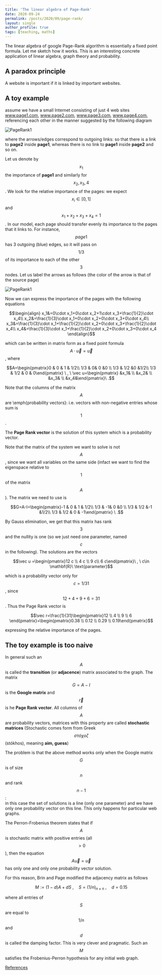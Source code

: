 ```yaml
---
title: 'The linear algebra of Page-Rank'
date: 2020-09-24
permalink: /posts/2020/09/page-rank/
layout: single
author_profile: true
tags: [teaching, maths]
---
```


The linear algebra of google Page-Rank algorithm is essentially a fixed point formula. Let me sketch how it works. This is an interesting concrete application of linear algebra, graph theory and probability.

## A paradox principle

A website is important if it is linked by important websites.

## A toy example

assume we have a small Internet consisting of just 4 web sites www.page1.com, www.page2.com, www.page3.com, www.page4.com, referencing each other in the manner suggested by the following diagram

![PageRank1](https://nimath.github.io/images/page-rank-1.png)

where the arrows/edges correspond to outgoing links: so that there is a link to **page2** inside **page1**, whereas there is no link to **page1** inside **page2** and so on.
	
Let us denote by $$x_1$$ the importance of **page1** and similarly for $$x_2,x_3,4$$. 
We look for the relative importance of the pages: we expect $$x_i\in [0,1]$$ and $$x_1+x_2+x_3+x_4=1$$. In our model, 
each page should transfer evenly its importance to the pages that it links to. For instance,
$$page1$$ has $3$ outgoing (blue) edges, so it will pass on $$1/3$$ of its importance to each of the other $$3$$ nodes.
Let us label the arrows as follows (the color of the arrow is that of the source page)

![PageRank1](https://nimath.github.io/images/page-rank-2.png)

Now we can express the importance of the pages with the following equations

$$\begin{align}
			x_1&=0\cdot x_1+0\cdot x_2+1\cdot x_3+\frac{1}{2}\cdot x_4\\
			x_2&=\frac{1}{3}\cdot x_1+0\cdot x_2+0\cdot x_3+0\cdot x_4\\
      x_3&=\frac{1}{3}\cdot x_1+\frac{1}{2}\cdot x_2+0\cdot x_3+\frac{1}{2}\cdot x_4\\
			x_4&=\frac{1}{3}\cdot x_1+\frac{1}{2}\cdot x_2+0\cdot x_3+0\cdot x_4
		\end{align}$$

which can be written in matrix form as a fixed point formula $$A\cdot \vec u = \vec u$$, where

$$A=\begin{pmatrix}0 & 0 & 1 & 1/2\\
		1/3 & 0& 0 &0 \\
		1/3 & 1/2 &0 &1/2\\
		1/3 & 1/2 & 0 & 0\end{pmatrix} \  , \     \vec u=\begin{pmatrix} &x_1& \\ 
  &x_2& \\ 
  &x_3& \\ 
  &x_4&\end{pmatrix}\ .$$

Note that the columns of the matrix $$A$$ are \emph{probability vectors}: i.e. vectors with non-negative entries whose sum is $$1$$. 
	
The **Page Rank vector** is the solution of this system which is  a probability vector.
	
Note that the matrix of the system we want to solve is not $$A$$, 
since we want all variables on the same side (infact we want to find the eigenspace relative to $$1$$ of the matrix $$A$$).
The matrix we need to use is
	
$$G=A-I=\begin{pmatrix}-1 & 0 & 1 & 1/2\\
				1/3 & -1& 0 &0 \\
				1/3 & 1/2 &-1 &1/2\\
				1/3 & 1/2 & 0 & -1\end{pmatrix} \ .$$
	
By Gauss elimination, we get that this matrix has rank $$3$$ and the nullity is one (so we just need one parameter, 
named $$c$$ in the following). The solutions are the vectors
	
$$\vec u =\begin{pmatrix}12 c \\ 
4 c \\ 
9 c\\ 
6 c\end{pmatrix}\ , \ c\in \mathbf{R}\ \text{parameter}$$
	
which is a probability vector only for $$c=1/31$$, since $$12+4+9+6=31$$. Thus the Page Rank vector is
	
$$\vec r=\frac{1}{31}\begin{pmatrix}12  \\
4  \\
9 \\
6 \end{pmatrix}=\begin{pmatrix}0.38 \\
0.12 \\
0.29 \\
0.19\end{pmatrix}$$
	
expressing the relative importance of the pages.

## The toy example is too naive

In general such an $$A$$ is called the **transition** (or **adjacence**) matrix associated to the graph. 
The matrix $$G=A-I$$ is the **Google matrix** and $$\vec r$$ is he **Page Rank vector**. 
All columns of $$A$$ are probability vectors, matrices with this property are called **stochastic matrices** 
(Stochastic comes form from Greek $$\sigma\tau \acute o\chi o \zeta$$  (stókhos), meaning **aim, guess**)

The problem is that the above method works only when the Google matrix $$G$$ is of size $$n$$ and rank $$n-1$$:  
in this case the set of solutions is a line (only one parameter) and we have only one probability vector on this line. 
This only happens for particular web graphs. 
	
The Perron-Frobenius theorem states that if $$A$$  is  stochastic matrix with positive  entries (all $$>0$$), 
then the equation $$A\vec u = \vec u$$ has only one and only one probability vector solution. 
	
For this reason, Brin and Page modified the adjacency matrix as follows

$$M:=(1-d)A+d S\ , \quad S=(1/n)_{n\times n} \ , \quad d=0.15$$

where all entries of $$S$$ are equal to $$1/n$$ and $$d$$ is called the damping factor. This is very clever and pragmatic. Such an $$M$$
satisfies the Frobenius-Perron hypothesis for any initial web graph.

[References](http://pi.math.cornell.edu/~mec/Winter2009/RalucaRemus/Lecture3/lecture3.html)

